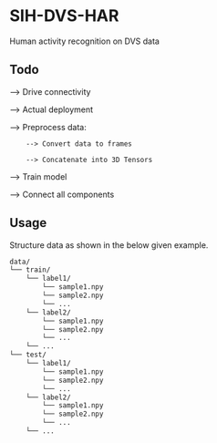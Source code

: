 # SIH-DVS-HAR

Human activity recognition on DVS data

## Todo

--> Drive connectivity

--> Actual deployment

--> Preprocess data:

		--> Convert data to frames
		
		--> Concatenate into 3D Tensors

--> Train model

--> Connect all components

## Usage

Structure data as shown in the below given example.

```bash
data/
└── train/
	└── label1/
		└── sample1.npy
		└── sample2.npy
		└── ...
	└── label2/
		└── sample1.npy
		└── sample2.npy
		└── ...
	└── ...
└── test/
	└── label1/
		└── sample1.npy
		└── sample2.npy
		└── ...
	└── label2/
		└── sample1.npy
		└── sample2.npy
		└── ...		
	└── ...
```